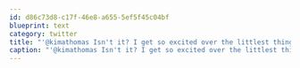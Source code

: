 ```yaml
---
id: d86c73d8-c17f-46e8-a655-5ef5f45c04bf
blueprint: text
category: twitter
title: "'@kimathomas Isn't it? I get so excited over the littlest things like the grass and plants being different."
caption: "'@kimathomas Isn't it? I get so excited over the littlest things like the grass and plants being different."
---
```

